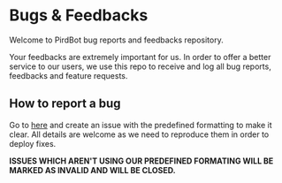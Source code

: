 # Bugs & Feedbacks

Welcome to PirdBot bug reports and feedbacks repository.

Your feedbacks are extremely important for us. In order to offer a better service to our users, we use this repo to receive and log all bug reports, feedbacks and feature requests.

## How to report a bug
Go to [here](https://github.com/PirdTech/Bugs-Feedbacks/issues/new/choose) and create an issue with the predefined formatting to make it clear. All details are welcome as we need to reproduce them in order to deploy fixes.

**__ISSUES WHICH AREN'T USING OUR PREDEFINED FORMATING WILL BE MARKED AS INVALID AND WILL BE CLOSED.__**
